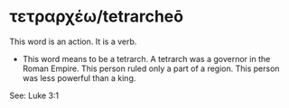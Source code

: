 # τετραρχέω/tetrarcheō
This word is an action. It is a verb.
* This word means to be a tetrarch. A tetrarch was a governor in the Roman Empire. This person ruled only a part of a region. This person was less powerful than a king.

See: Luke 3:1

